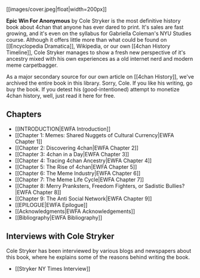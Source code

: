 [[images/cover.jpeg|float|width=200px]]

**Epic Win For Anonymous** by Cole Stryker is the most definitive history book about 4chan that anyone has ever dared to print. It's sales are fast growing, and it's even on the syllabus for Gabriella Coleman's NYU Studies course. Although it offers little more than what could be found on [[Encyclopedia Dramatica]], Wikipedia, or our own [[4chan History Timeline]], Cole Stryker manages to show a fresh new perspective of it's ancestry mixed with his own experiences as a old internet nerd and modern meme carpetbagger.

As a major secondary source for our own article on [[4chan History]], we've archived the entire book in this library. Sorry, Cole. If you like his writing, go buy the book. If you detest his (good-intentioned) attempt to monetize 4chan history, well, just read it here for free.

## Chapters

* [[INTRODUCTION|EWFA Introduction]]
* [[Chapter 1: Memes: Shared Nuggets of Cultural Currency|EWFA Chapter 1]]
* [[Chapter 2: Discovering 4chan|EWFA Chapter 2]]
* [[Chapter 3: 4chan in a Day|EWFA Chapter 3]]
* [[Chapter 4: Tracing 4chan Ancestry|EWFA Chapter 4]]
* [[Chapter 5: The Rise of 4chan|EWFA Chapter 5]]
* [[Chapter 6: The Meme Industry|EWFA Chapter 6]]
* [[Chapter 7: The Meme Life Cycle|EWFA Chapter 7]]
* [[Chapter 8: Merry Pranksters, Freedom Fighters, or Sadistic Bullies?|EWFA Chapter 8]]
* [[Chapter 9: The Anti Social Network|EWFA Chapter 9]]
* [[EPILOGUE|EWFA Epilogue]]
* [[Acknowledgments|EWFA Acknowledgements]]
* [[Bibliography|EWFA Bibliography]]

## Interviews with Cole Stryker

Cole Stryker has been interviewed by various blogs and newspapers about this book, where he explains some of the reasons behind writing the book.

* [[Stryker NY Times Interview]]